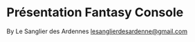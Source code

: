 Présentation Fantasy Console  
============================  
  
By Le Sanglier des Ardennes <lesanglierdesardenne@gmail.com>  
  
